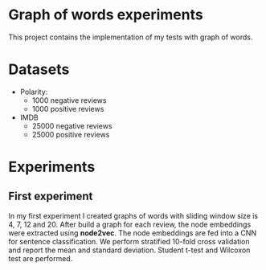 # Graph of words experiments

This project contains the  implementation of my tests with graph of words.

# Datasets
- Polarity:
	- 1000 negative reviews
	- 1000 positive reviews
- IMDB
	- 25000 negative reviews
	- 25000 positive reviews

# Experiments

## First experiment
In my first experiment I created graphs of words with sliding window size is 4, 7, 12 and 20.
After build a graph for each review, the node embeddings were extracted using **node2vec**.
The node embeddings are fed into a CNN for sentence classification.
We perform stratified 10-fold cross validation and report the mean and standard deviation.
Student t-test and Wilcoxon test are performed.
